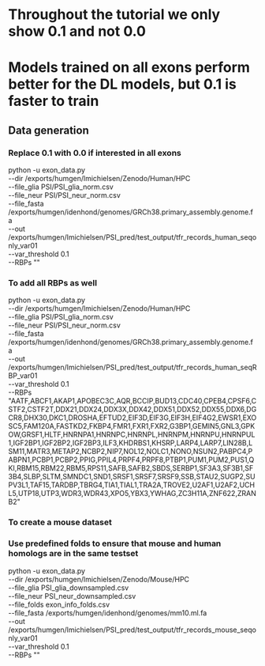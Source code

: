 # Throughout the tutorial we only show 0.1 and not 0.0
# Models trained on all exons perform better for the DL models, but 0.1 is faster to train

## Data generation

### Replace 0.1 with 0.0 if interested in all exons 
python -u exon_data.py \
--dir /exports/humgen/lmichielsen/Zenodo/Human/HPC \
--file_glia PSI/PSI_glia_norm.csv \
--file_neur PSI/PSI_neur_norm.csv \
--file_fasta /exports/humgen/idenhond/genomes/GRCh38.primary_assembly.genome.fa \
--out /exports/humgen/lmichielsen/PSI_pred/test_output/tfr_records_human_seqonly_var01 \
--var_threshold 0.1 \
--RBPs "" 

### To add all RBPs as well
python -u exon_data.py \
--dir /exports/humgen/lmichielsen/Zenodo/Human/HPC \
--file_glia PSI/PSI_glia_norm.csv \
--file_neur PSI/PSI_neur_norm.csv \
--file_fasta /exports/humgen/idenhond/genomes/GRCh38.primary_assembly.genome.fa \
--out /exports/humgen/lmichielsen/PSI_pred/test_output/tfr_records_human_seqRBP_var01 \
--var_threshold 0.1 \
--RBPs "AATF,ABCF1,AKAP1,APOBEC3C,AQR,BCCIP,BUD13,CDC40,CPEB4,CPSF6,CSTF2,CSTF2T,DDX21,DDX24,DDX3X,DDX42,DDX51,DDX52,DDX55,DDX6,DGCR8,DHX30,DKC1,DROSHA,EFTUD2,EIF3D,EIF3G,EIF3H,EIF4G2,EWSR1,EXOSC5,FAM120A,FASTKD2,FKBP4,FMR1,FXR1,FXR2,G3BP1,GEMIN5,GNL3,GPKOW,GRSF1,HLTF,HNRNPA1,HNRNPC,HNRNPL,HNRNPM,HNRNPU,HNRNPUL1,IGF2BP1,IGF2BP2,IGF2BP3,ILF3,KHDRBS1,KHSRP,LARP4,LARP7,LIN28B,LSM11,MATR3,METAP2,NCBP2,NIP7,NOL12,NOLC1,NONO,NSUN2,PABPC4,PABPN1,PCBP1,PCBP2,PPIG,PPIL4,PRPF4,PRPF8,PTBP1,PUM1,PUM2,PUS1,QKI,RBM15,RBM22,RBM5,RPS11,SAFB,SAFB2,SBDS,SERBP1,SF3A3,SF3B1,SF3B4,SLBP,SLTM,SMNDC1,SND1,SRSF1,SRSF7,SRSF9,SSB,STAU2,SUGP2,SUPV3L1,TAF15,TARDBP,TBRG4,TIA1,TIAL1,TRA2A,TROVE2,U2AF1,U2AF2,UCHL5,UTP18,UTP3,WDR3,WDR43,XPO5,YBX3,YWHAG,ZC3H11A,ZNF622,ZRANB2"

### To create a mouse dataset
### Use predefined folds to ensure that mouse and human homologs are in the same testset
python -u exon_data.py \
--dir /exports/humgen/lmichielsen/Zenodo/Mouse/HPC \
--file_glia PSI_glia_downsampled.csv \
--file_neur PSI_neur_downsampled.csv \
--file_folds exon_info_folds.csv \
--file_fasta /exports/humgen/idenhond/genomes/mm10.ml.fa \
--out /exports/humgen/lmichielsen/PSI_pred/test_output/tfr_records_mouse_seqonly_var01 \
--var_threshold 0.1 \
--RBPs "" 